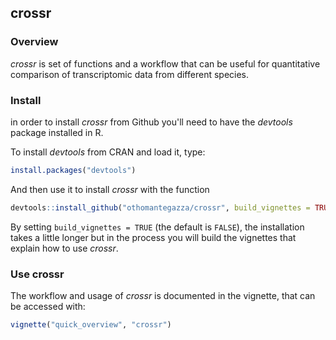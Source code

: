 ## crossr

### Overview

*crossr* is set of functions and a workflow that can be useful for quantitative comparison of transcriptomic data from different species.

### Install

in order to install *crossr* from Github you'll need to have the *devtools*
package installed in R.

To install *devtools* from CRAN and load it, type:

```r
install.packages("devtools")
```
And then use it to install *crossr* with the function

```r
devtools::install_github("othomantegazza/crossr", build_vignettes = TRUE)
```
By setting `build_vignettes = TRUE` (the default is `FALSE`), the installation
takes a little longer but in the process you will build the vignettes that
explain how to use *crossr*.

### Use crossr

The workflow and usage of *crossr* is documented in the vignette, that can be
accessed with:

```r
vignette("quick_overview", "crossr")
```
